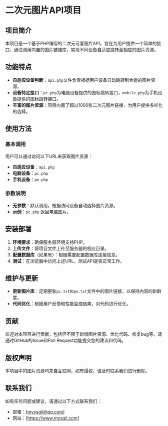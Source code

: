 # 二次元图片API项目

## 项目简介

本项目是一个基于PHP编写的二次元可爱图片API，旨在为用户提供一个简单的接口，通过调用内置的图片链接库，实现不同设备自适应跳转至相应的图片资源。

## 功能特点

- **自适应设备判断**：`api.php`文件负责根据用户设备自动跳转到合适的图片资源。
- **设备特定接口**：`pc.php`为电脑设备提供的图标跳转接口，`mobile.php`为手机设备提供的图标跳转接口。
- **丰富的图片资源**：项目内置了超过1000张二次元图片链接，为用户提供多样化的选择。

## 使用方法

### 基本调用

用户可以通过访问以下URL来获取图片资源：

- **自适应设备**：`api.php`
- **电脑设备**：`pc.php`
- **手机设备**：`pe.php`

### 参数说明

- **无参数**：默认调用，根据访问设备自动选择图片资源。
- **示例**：`pc.php` 返回电脑图片。

## 安装部署

1. **环境要求**：确保服务器环境支持PHP。
2. **上传文件**：将项目文件上传至服务器的相应目录。
3. **配置数据库**（如果有）：根据需要配置数据库连接信息。
4. **测试**：在浏览器中访问上述URL，测试API是否正常工作。

## 维护与更新

- **更新图片库**：定期更新`pc.txt和pe.txt`文件中的图片链接，以保持内容的新鲜度。
- **代码优化**：根据用户反馈和性能监控结果，对代码进行优化。

## 贡献

欢迎对本项目进行贡献，包括但不限于新增图片资源、优化代码、修复bug等。请通过GitHub的Issue和Pull Request功能提交您的建议和代码。

## 版权声明

本项目中的图片资源均来自互联网，如有侵权，请及时联系我们进行删除。

## 联系我们

如有任何问题或建议，请通过以下方式联系我们：

- 邮箱：[myysqil@qq.com]
- 网站：[https://www.mysqil.com]


